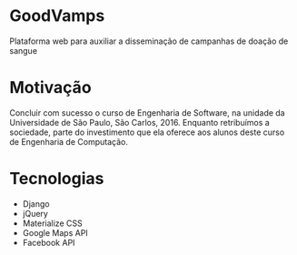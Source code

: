 # GoodVamps
Plataforma web para auxiliar a disseminação de campanhas de doação de sangue

# Motivação
Concluir com sucesso o curso de Engenharia de Software, na unidade da Universidade de São Paulo, São Carlos, 2016. Enquanto retribuímos a sociedade, parte do investimento que ela oferece aos alunos deste curso de Engenharia de Computação.

# Tecnologias
- Django
- jQuery
- Materialize CSS
- Google Maps API
- Facebook API
